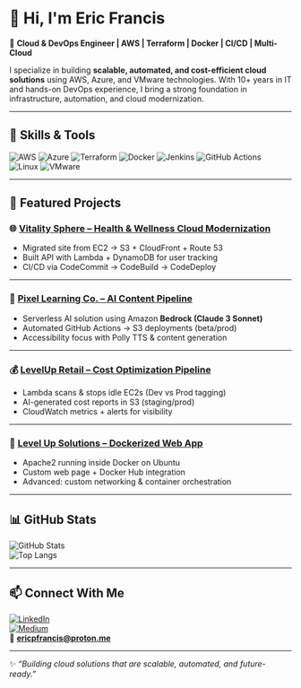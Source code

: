 # 👋 Hi, I'm Eric Francis  

🚀 **Cloud & DevOps Engineer | AWS | Terraform | Docker | CI/CD | Multi-Cloud**  

I specialize in building **scalable, automated, and cost-efficient cloud solutions** using AWS, Azure, and VMware technologies. With 10+ years in IT and hands-on DevOps experience, I bring a strong foundation in infrastructure, automation, and cloud modernization.  

---

## 🔧 Skills & Tools  
![AWS](https://img.shields.io/badge/AWS-232F3E?style=for-the-badge&logo=amazon-aws&logoColor=white)
![Azure](https://img.shields.io/badge/Azure-0078D4?style=for-the-badge&logo=microsoft-azure&logoColor=white)
![Terraform](https://img.shields.io/badge/Terraform-7B42BC?style=for-the-badge&logo=terraform&logoColor=white)
![Docker](https://img.shields.io/badge/Docker-2496ED?style=for-the-badge&logo=docker&logoColor=white)
![Jenkins](https://img.shields.io/badge/Jenkins-D24939?style=for-the-badge&logo=jenkins&logoColor=white)
![GitHub Actions](https://img.shields.io/badge/GitHub_Actions-2088FF?style=for-the-badge&logo=github-actions&logoColor=white)
![Linux](https://img.shields.io/badge/Linux-FCC624?style=for-the-badge&logo=linux&logoColor=black)
![VMware](https://img.shields.io/badge/VMware-607078?style=for-the-badge&logo=vmware&logoColor=white)

---

## 📂 Featured Projects  

### 🌐 [Vitality Sphere – Health & Wellness Cloud Modernization](https://github.com/EricpFrancisGIT/vitality-sphere)  
- Migrated site from EC2 → S3 + CloudFront + Route 53  
- Built API with Lambda + DynamoDB for user tracking  
- CI/CD via CodeCommit → CodeBuild → CodeDeploy  

---

### 🤖 [Pixel Learning Co. – AI Content Pipeline](https://github.com/EricpFrancisGIT/pixel-learning-ai)  
- Serverless AI solution using Amazon **Bedrock (Claude 3 Sonnet)**  
- Automated GitHub Actions → S3 deployments (beta/prod)  
- Accessibility focus with Polly TTS & content generation  

---

### 💰 [LevelUp Retail – Cost Optimization Pipeline](https://github.com/EricpFrancisGIT/levelup-retail-cost-optimizer)  
- Lambda scans & stops idle EC2s (Dev vs Prod tagging)  
- AI-generated cost reports in S3 (staging/prod)  
- CloudWatch metrics + alerts for visibility  

---

### 🐳 [Level Up Solutions – Dockerized Web App](https://github.com/EricpFrancisGIT/levelup-docker-webapp)  
- Apache2 running inside Docker on Ubuntu  
- Custom web page + Docker Hub integration  
- Advanced: custom networking & container orchestration  

---

## 📊 GitHub Stats  
![GitHub Stats](https://github-readme-stats.vercel.app/api?username=EricpFrancisGIT&show_icons=true&theme=tokyonight)  
![Top Langs](https://github-readme-stats.vercel.app/api/top-langs/?username=EricpFrancisGIT&layout=compact&theme=tokyonight)  

---

## 📫 Connect With Me  
[![LinkedIn](https://img.shields.io/badge/LinkedIn-0A66C2?style=for-the-badge&logo=linkedin&logoColor=white)](https://www.linkedin.com/in/ericpfrancis)  
[![Medium](https://img.shields.io/badge/Medium-12100E?style=for-the-badge&logo=medium&logoColor=white)](https://medium.com/@ericpfrancis)  
📧 **ericpfrancis@proton.me**

---

✨ _“Building cloud solutions that are scalable, automated, and future-ready.”_
